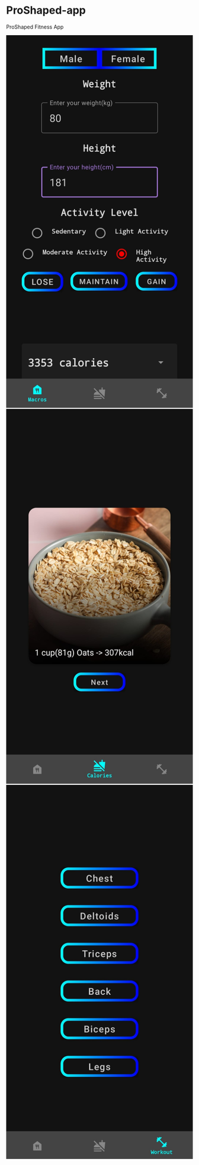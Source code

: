 # ProShaped-app
ProShaped Fitness App

![1](readmephotos/1.jpg)
![2](readmephotos/2.jpg)
![3](readmephotos/3.jpg)
